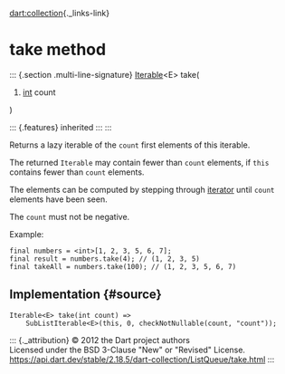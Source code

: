 [dart:collection](../../dart-collection/dart-collection-library){._links-link}

take method
===========

::: {.section .multi-line-signature}
[Iterable](../../dart-core/iterable-class)\<E\> take(

1.  [int](../../dart-core/int-class) count

)

::: {.features}
inherited
:::
:::

Returns a lazy iterable of the `count` first elements of this iterable.

The returned `Iterable` may contain fewer than `count` elements, if
`this` contains fewer than `count` elements.

The elements can be computed by stepping through [iterator](iterator)
until `count` elements have been seen.

The `count` must not be negative.

Example:

``` {.language-dart data-language="dart"}
final numbers = <int>[1, 2, 3, 5, 6, 7];
final result = numbers.take(4); // (1, 2, 3, 5)
final takeAll = numbers.take(100); // (1, 2, 3, 5, 6, 7)
```

Implementation {#source}
--------------

``` {.language-dart data-language="dart"}
Iterable<E> take(int count) =>
    SubListIterable<E>(this, 0, checkNotNullable(count, "count"));
```

::: {._attribution}
© 2012 the Dart project authors\
Licensed under the BSD 3-Clause \"New\" or \"Revised\" License.\
<https://api.dart.dev/stable/2.18.5/dart-collection/ListQueue/take.html>
:::
